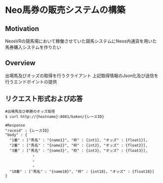 # Neo馬券の販売システムの構築

## Motivation
NeosVRの競馬場において稼働させていた競馬システムにNeos内通貨を用いた馬券購入システムを作りたい

## Overview
出場馬及びオッズの取得を行うクライアント
上記取得情報のJson化及び送信を行うエンドポイントの提供

## リクエスト形式および応答
```Shell
#出場馬及び単勝のオッズ取得
$ curl http://{hostname}:8081/baken/{レースID}

#Response
"raceid" : {レースID}
"body" : {
  "1番" : ["馬名" : "{name1}", "枠" : {int1}, "オッズ" : {float1}],
  "2番" : ["馬名" : "{name2}", "枠" : {int2}, "オッズ" : {float2}],
  "3番" : ["馬名" : "{name3}", "枠" : {int3}, "オッズ" : {float3}],
            ・
            ・
            ・
  "18番" : ["馬名" : "{name18}", "枠" : {int18}, "オッズ" : {float18}]
}
```


